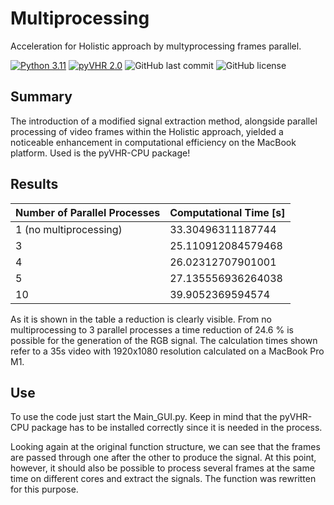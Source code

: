 
# Multiprocessing
Acceleration for Holistic approach by multyprocessing frames parallel.

[![Python 3.11](https://img.shields.io/badge/python-3.11-blue.svg)](https://www.python.org/downloads/release/python-3110/)
[![pyVHR 2.0](https://img.shields.io/badge/pyVHR-2.0-blue.svg)](https://pypi.org/project/pyVHR/)
![GitHub last commit](https://img.shields.io/github/last-commit/morijx/Raspi_cardiac_wave)
![GitHub license](https://img.shields.io/github/license/morijx/Raspi_cardiac_wave)

## Summary
The introduction of a modified signal extraction method, alongside parallel processing of video frames within the Holistic approach, yielded a noticeable enhancement in computational efficiency on the MacBook platform. Used is the pyVHR-CPU package!


## Results

| Number of Parallel Processes | Computational Time [s] |
|------------------------------|------------------------|
| 1 (no multiprocessing)      | 33.30496311187744      |
| 3                            | 25.110912084579468     |
| 4                            | 26.02312707901001      |
| 5                            | 27.135556936264038     |
| 10                           | 39.9052369594574       |


As it is shown in the table a reduction is clearly visible. From no multiprocessing to 3 parallel processes a time reduction of 24.6 \% is possible for the generation of the RGB signal. The calculation times shown refer to a 35s video with 1920x1080 resolution calculated on a MacBook Pro M1. 


## Use

To use the code just start the Main_GUI.py. Keep in mind that the pyVHR-CPU package has to be installed correctly since it is needed in the process.

Looking again at the original function structure, we can see that the frames are passed through one after the
other to produce the signal. At this point, however, it should also be possible to process several frames
at the same time on different cores and extract the signals. The function was rewritten for this purpose.

